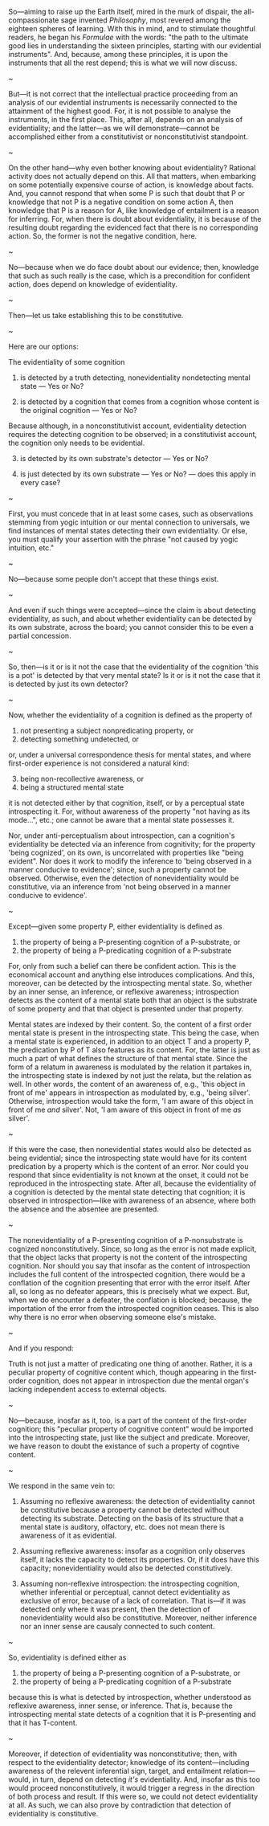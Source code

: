 So—aiming to raise up the Earth itself, mired in the murk of dispair, the all-compassionate sage invented *Philosophy*, most revered among the eighteen spheres of learning. With this in mind, and to stimulate thoughtful readers, he began his *Formulae* with the words: "the path to the ultimate good lies in understanding the sixteen principles, starting with our evidential instruments". And, because, among these principles, it is upon the instruments that all the rest depend; this is what we will now discuss.

~

But—it is not correct that the intellectual practice proceeding from an analysis of our evidential instruments is necessarily connected to the attainment of the highest good. For, it is not possible to analyse the instruments, in the first place. This, after all, depends on an analysis of evidentiality; and the latter—as we will demonstrate—cannot be accomplished either from a constitutivist or nonconstitutivist standpoint.

~

On the other hand—why even bother knowing about evidentiality? Rational activity does not actually depend on this. All that matters, when embarking on some potentially expensive course of action, is knowledge about facts. And, you cannot respond that when some P is such that doubt that P or knowledge that not P is a negative condition on some action A, then knowledge that P is a reason for A, like knowledge of entailment is a reason for inferring. For, when there is doubt about evidentiality, it is because of the resulting doubt regarding the evidenced fact that there is no corresponding action. So, the former is not the negative condition, here.

~

No—because when we do face doubt about our evidence; then, knowledge that such as such really is the case, which is a precondition for confident action, does depend on knowledge of evidentiality.

~

Then—let us take establishing this to be constitutive.

~

Here are our options:

The evidentiality of some cognition

1. is detected by a truth detecting, nonevidentiality nondetecting mental state
— Yes or No?

2. is detected by a cognition that comes from a cognition whose content is the original cognition
— Yes or No?

Because although, in a nonconstitutivist account, evidentiality detection requires the detecting cognition to be observed; in a constitutivist account, the cognition only needs to be evidential.

3. is detected by its own substrate's detector
— Yes or No?

4. is just detected by its own substrate
— Yes or No? 
— does this apply in every case?

~

First, you must concede that in at least some cases, such as observations stemming from yogic intuition or our mental connection to universals, we find instances of mental states detecting their own evidentiality. Or else, you must qualify your assertion with the phrase "not caused by yogic intuition, etc."

~

No—because some people don't accept that these things exist.

~

And even if such things were accepted—since the claim is about detecting evidentiality, as such, and about whether evidentiality can be detected by its own substrate, across the board; you cannot consider this to be even a partial concession.

~

So, then—is it or is it not the case that the evidentiality of the cognition 'this is a pot' is detected by that very mental state? Is it or is it not the case that it is detected by just its own detector?

~

Now, whether the evidentiality of a cognition is defined as the property of

1. not presenting a subject nonpredicating property, or
2. detecting something undetected, or

or, under a universal correspondence thesis for mental states, and where first-order experience is not considered a natural kind:

3. being non-recollective awareness, or
4. being a structured mental state

it is not detected either by that cognition, itself, or by a perceptual state introspecting it. For, without awareness of the property "not having as its mode...", etc.; one cannot be aware that a mental state possesses it.

Nor, under anti-perceptualism about introspection, can a cognition's evidentiality be detected via an inference from cognitivity; for the property 'being cognized', on its own, is uncorrelated with properties like "being evident". Nor does it work to modify the inference to 'being observed in a manner conducive to evidence'; since, such a property cannot be observed. Otherwise, even the detection of nonevidentiality would be constitutive, via an inference from 'not being observed in a manner conducive to evidence'. 

~

Except—given some property P, either evidentiality is defined as

1. the property of being a P-presenting cognition of a P-substrate, or
2. the property of being a P-predicating cognition of a P-substrate

For, only from such a belief can there be confident action. This is the economical account and anything else introduces complications. And this, moreover, can be detected by the introspecting mental state. So, whether by an inner sense, an inference, or reflexive awareness; introspection detects as the content of a mental state both that an object is the substrate of some property and that that object is presented under that property.

Mental states are indexed by their content. So, the content of a first order mental state is present in the introspecting state. This being the case, when a mental state is experienced, in addition to an object T and a property P, the predication by P of T also features as its content. For, the latter is just as much a part of what defines the structure of that mental state. Since the form of a relatum in awareness is modulated by the relation it partakes in, the introspecting state is indexed by not just the relata, but the relation as well. In other words, the content of an awareness of, e.g., 'this object in front of me' appears in introspection as modulated by, e.g., 'being silver'. Otherwise, introspection would take the form, 'I am aware of this object in front of me *and* silver'. Not, 'I am aware of this object in front of me *as* silver'.

~

If this were the case, then nonevidential states would also be detected as being evidential; since the introspecting state would have for its content predication by a property which is the content of an error. Nor could you respond that since evidentiality is not known at the onset, it could not be reproduced in the introspecting state. After all, because the evidentiality of a cognition is detected by the mental state detecting that cognition; it is observed in introspection—like with awareness of an absence, where both the absence and the absentee are presented.

~

The nonevidentiality of a P-presenting cognition of a P-nonsubstrate is cognized nonconstitutively. Since, so long as the error is not made explicit, that the object lacks that property is not the content of the introspecting cognition. Nor should you say that insofar as the content of introspection includes the full content of the introspected cognition, there would be a conflation of the cognition presenting that error with the error itself.  After all, so long as no defeater appears, this is precisely what we expect. But, when we do encounter a defeater, the conflation is blocked; because, the importation of the error from the introspected cognition ceases. This is also why there is no error when observing someone else's mistake. 

~

And if you respond:

Truth is not just a matter of predicating one thing of another. Rather, it is a peculiar property of cognitive content which, though appearing in the first-order cognition, does not appear in introspection due the mental organ's lacking independent access to external objects.

~

No—because, inosfar as it, too, is a part of the content of the first-order cognition; this "peculiar property of cognitive content" would be imported into the introspecting state, just like the subject and predicate. Moreover, we have reason to doubt the existance of such a property of cogntive content.

~

We respond in the same vein to:

1. Assuming no reflexive awareness: the detection of evidentiality cannot be constitutive because a property cannot be detected without detecting its substrate. Detecting on the basis of its structure that a mental state is auditory, olfactory, etc. does not mean there is awareness of it as evidential. 

2. Assuming reflexive awareness: insofar as a cognition only observes itself, it lacks the capacity to detect its properties. Or, if it does have this capacity; nonevidentiality would also be detected constitutively.

3. Assuming non-reflexive introspection: the introspecting cognition, whether inferential or perceptual, cannot detect evidentiality as exclusive of error, because of a lack of correlation. That is—if it was detected only where it was present, then the detection of nonevidentiality would also be constitutive. Moreover, neither inference nor an inner sense are causaly connected to such content.

~

So, evidentiality is defined either as

1. the property of being a P-presenting cognition of a P-substrate, or
2. the property of being a P-predicating cognition of a P-substrate

because this is what is detected by introspection, whether understood as reflexive awareness, inner sense, or inference. That is, because the introspecting mental state detects of a cognition that it is P-presenting and that it has T-content. 

~

Moreover, if detection of evidentiality was nonconstitutive; then, with respect to the evidentiality detector; knowledge of its content—including awareness of the relevent inferential sign, target, and entailment relation—would, in turn, depend on detecting *it's* evidentiality. And, insofar as this too would proceed nonconstitutively, it would trigger a regress in the direction of both process and result. If this were so, we could not detect evidentiality at all. As such, we can also prove by contradiction that detection of evidentiality is constitutive.
